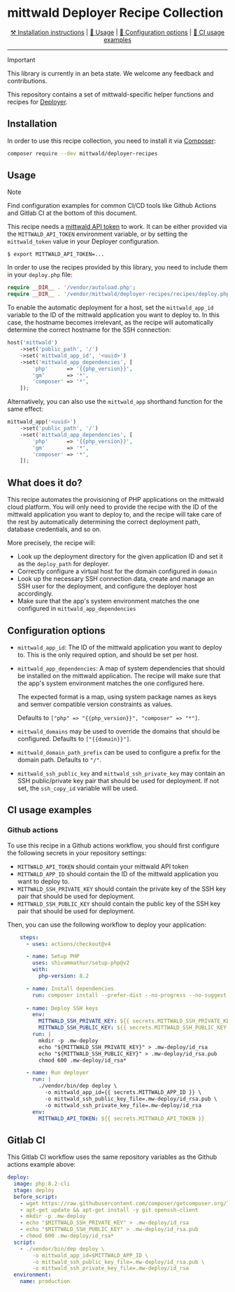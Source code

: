 # mittwald Deployer Recipe Collection

<p align="center">
    <a href="#installation">⚒️ Installation instructions</a> |
    <a href="#usage">🙆 Usage</a> |
    <a href="#configuration-options">📖 Configuration options</a> |
    <a href="#ci-usage-examples">🤖 CI usage examples</a>
</p>

---

> [!IMPORTANT]
> This library is currently in an beta state. We welcome any feedback and contributions.

This repository contains a set of mittwald-specific helper functions and
recipes for [Deployer](https://deployer.org/).

## Installation

In order to use this recipe collection, you need to install it via
[Composer](https://getcomposer.org):

```bash
composer require --dev mittwald/deployer-recipes
```

## Usage

> [!NOTE]
> Find configuration examples for common CI/CD tools like Github Actions and Gitlab CI at the bottom of this document.

This recipe needs a [mittwald API token](https://developer.mittwald.de/docs/v2/api/intro/) to work. It can be either provided via the `MITTWALD_API_TOKEN` environment variable, or by setting the `mittwald_token` value in your Deployer configuration.

```
$ export MITTWALD_API_TOKEN=...
```

In order to use the recipes provided by this library, you need to include them in your `deploy.php` file:

```php
require __DIR__ . '/vendor/autoload.php';
require __DIR__ . '/vendor/mittwald/deployer-recipes/recipes/deploy.php';
```

To enable the automatic deployment for a host, set the `mittwald_app_id` variable to the ID of the mittwald application
you want to deploy to. In this case, the hostname becomes irrelevant, as the recipe will automatically determine the
correct hostname for the SSH connection:

```php
host('mittwald')
    ->set('public_path', '/')
    ->set('mittwald_app_id', '<uuid>')
    ->set('mittwald_app_dependencies', [
        'php'      => '{{php_version}}',
        'gm'       => '*',
        'composer' => '*',
    ]);
```

Alternatively, you can also use the `mittwald_app` shorthand function for the same effect:

```php
mittwald_app('<uuid>')
    ->set('public_path', '/')
    ->set('mittwald_app_dependencies', [
        'php'      => '{{php_version}}',
        'gm'       => '*',
        'composer' => '*',
    ]);
```

## What does it do?

This recipe automates the provisioning of PHP applications on the mittwald cloud platform. You will only need to provide
the recipe with the ID of the mittwald application you want to deploy to, and the recipe will take care of the rest by
automatically determining the correct deployment path, database credentials, and so on.

More precisely, the recipe will:

- Look up the deployment directory for the given application ID and set it as the `deploy_path` for deployer.
- Correctly configure a virtual host for the domain configured in `domain`
- Look up the necessary SSH connection data, create and manage an SSH user for
  the deployment, and configure the deployer host accordingly.
- Make sure that the app's system environment matches the one configured in `mittwald_app_dependencies`

## Configuration options

- `mittwald_app_id`: The ID of the mittwald application you want to deploy to. This is the only required option, and should be set per host.
 
- `mittwald_app_dependencies`: A map of system dependencies that should be installed on the mittwald application. The recipe will make sure that the app's system environment matches the one configured here.
 
  The expected format is a map, using system package names as keys and semver compatible version constraints as values.

  Defaults to `["php" => "{{php_version}}", "composer" => "*"]`.

- `mittwald_domains` may be used to override the domains that should be configured. Defaults to `["{{domain}}"]`.
 
- `mittwald_domain_path_prefix` can be used to configure a prefix for the domain path. Defaults to `"/"`.

- `mittwald_ssh_public_key` and `mittwald_ssh_private_key` may contain an SSH public/private key pair that should be used for deployment. If not set, the `ssh_copy_id` variable will be used.

## CI usage examples

### Github actions

To use this recipe in a Github actions workflow, you should first configure the following secrets in your repository settings:

- `MITTWALD_API_TOKEN` should contain your mittwald API token
- `MITTWALD_APP_ID` should contain the ID of the mittwald application you want to deploy to.
- `MITTWALD_SSH_PRIVATE_KEY` should contain the private key of the SSH key pair that should be used for deployment.
- `MITTWALD_SSH_PUBLIC_KEY` should contain the public key of the SSH key pair that should be used for deployment.

Then, you can use the following workflow to deploy your application:

```yaml
    steps:
      - uses: actions/checkout@v4

      - name: Setup PHP
        uses: shivammathur/setup-php@v2
        with:
          php-version: 8.2

      - name: Install dependencies
        run: composer install --prefer-dist --no-progress --no-suggest
        
      - name: Deploy SSH keys
        env:
          MITTWALD_SSH_PRIVATE_KEY: ${{ secrets.MITTWALD_SSH_PRIVATE_KEY }}
          MITTWALD_SSH_PUBLIC_KEY: ${{ secrets.MITTWALD_SSH_PUBLIC_KEY }}
        run: |
          mkdir -p .mw-deploy
          echo "${MITTWALD_SSH_PRIVATE_KEY}" > .mw-deploy/id_rsa
          echo "${MITTWALD_SSH_PUBLIC_KEY}" > .mw-deploy/id_rsa.pub
          chmod 600 .mw-deploy/id_rsa*

      - name: Run deployer
        run: |
          ./vendor/bin/dep deploy \
            -o mittwald_app_id={{ secrets.MITTWALD_APP_ID }} \
            -o mittwald_ssh_public_key_file=.mw-deploy/id_rsa.pub \
            -o mittwald_ssh_private_key_file=.mw-deploy/id_rsa
        env:
          MITTWALD_API_TOKEN: ${{ secrets.MITTWALD_API_TOKEN }}
```

## Gitlab CI

This Gitlab CI workflow uses the same repository variables as the Github actions example above:

```yaml
deploy:
  image: php:8.2-cli
  stage: deploy
  before_script:
    - wget https://raw.githubusercontent.com/composer/getcomposer.org/76a7060ccb93902cd7576b67264ad91c8a2700e2/web/installer -O - -q | php -- --quiet
    - apt-get update && apt-get install -y git openssh-client
    - mkdir -p .mw-deploy
    - echo "$MITTWALD_SSH_PRIVATE_KEY" > .mw-deploy/id_rsa
    - echo "$MITTWALD_SSH_PUBLIC_KEY" > .mw-deploy/id_rsa.pub
    - chmod 600 .mw-deploy/id_rsa*
  script:
    - ./vendor/bin/dep deploy \
        -o mittwald_app_id=$MITTWALD_APP_ID \
        -o mittwald_ssh_public_key_file=.mw-deploy/id_rsa.pub \
        -o mittwald_ssh_private_key_file=.mw-deploy/id_rsa
  environment:
    name: production
```
